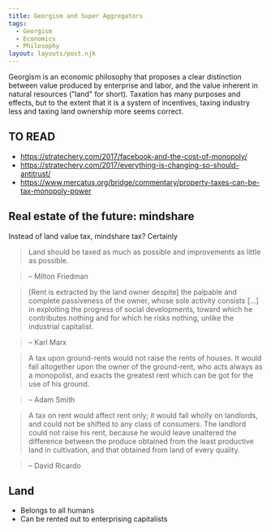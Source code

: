 ```yaml
---
title: Georgism and Super Aggregators
tags:
  - Georgism
  - Economics
  - Philosophy
layout: layouts/post.njk
---
```


Georgism is an economic philosophy that proposes a clear distinction
between value produced by enterprise and labor, and the value inherent
in natural resources ("land" for short). Taxation has many purposes
and effects, but to the extent that it is a system of incentives,
taxing industry less and taxing land ownership more seems correct.

## TO READ
- https://stratechery.com/2017/facebook-and-the-cost-of-monopoly/
- https://stratechery.com/2017/everything-is-changing-so-should-antitrust/
- https://www.mercatus.org/bridge/commentary/property-taxes-can-be-tax-monopoly-power

## Real estate of the future: mindshare
Instead of land value tax, mindshare tax? Certainly 

> Land should be taxed as much as possible and improvements as little
  as possible.

> – Milton Friedman

> [Rent is extracted by the land owner despite] the palpable and
  complete passiveness of the owner, whose sole activity consists
  [...] in exploiting the progress of social developments, toward
  which he contributes nothing and for which he risks nothing, unlike
  the industrial capitalist.

> – Karl Marx

> A tax upon ground-rents would not raise the rents of houses. It
  would fall altogether upon the owner of the ground-rent, who acts
  always as a monopolist, and exacts the greatest rent which can be
  got for the use of his ground.

> – Adam Smith

> A tax on rent would affect rent only; it would fall wholly on
  landlords, and could not be shifted to any class of consumers. The
  landlord could not raise his rent, because he would leave unaltered
  the difference between the produce obtained from the least
  productive land in cultivation, and that obtained from land of every
  quality.
  
> – David Ricardo


## Land
- Belongs to all humans
- Can be rented out to enterprising capitalists
